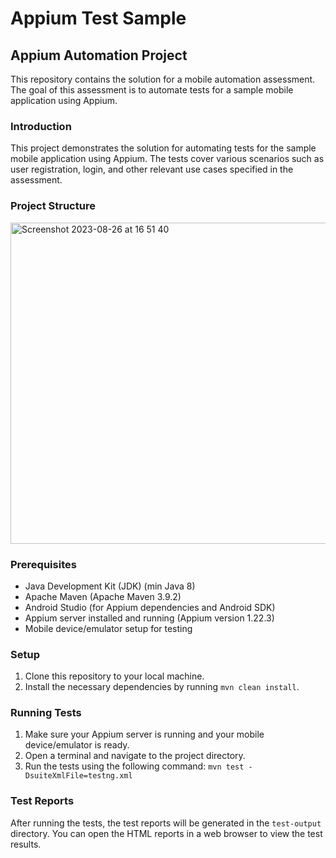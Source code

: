 # Appium Test Sample

## Appium Automation Project

This repository contains the solution for a mobile automation assessment. The goal of this assessment is to automate tests for a sample mobile application using Appium.

### Introduction

This project demonstrates the solution for automating tests for the sample mobile application using Appium. The tests cover various scenarios such as user registration, login, and other relevant use cases specified in the assessment.

### Project Structure


<img width="514" alt="Screenshot 2023-08-26 at 16 51 40" src="https://github.com/wilsooon16/appium-test-sample/assets/45891415/4e507ef8-4354-4623-84a1-126771ffca9d">

### Prerequisites

- Java Development Kit (JDK) (min Java 8)
- Apache Maven (Apache Maven 3.9.2)
- Android Studio (for Appium dependencies and Android SDK)
- Appium server installed and running (Appium version 1.22.3)
- Mobile device/emulator setup for testing

### Setup

1. Clone this repository to your local machine.
2. Install the necessary dependencies by running `mvn clean install`.

### Running Tests

1. Make sure your Appium server is running and your mobile device/emulator is ready.
2. Open a terminal and navigate to the project directory.
3. Run the tests using the following command:
`mvn test -DsuiteXmlFile=testng.xml`


### Test Reports

After running the tests, the test reports will be generated in the `test-output` directory. You can open the HTML reports in a web browser to view the test results.
